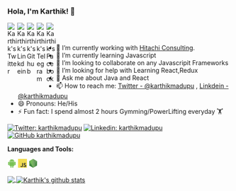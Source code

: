 ### Hola, I'm Karthik! 👋 

<a href="https://twitter.com/karthik_madupu">
  <img align="left" alt="Karthik's Twitter" width="22px" src="https://cdn.jsdelivr.net/npm/simple-icons@v3/icons/twitter.svg" />
</a>
<a href="https://linkedin.com/in/karthikmadupu">
  <img align="left" alt="Karthik's Linkdein" width="22px" src="https://cdn.jsdelivr.net/npm/simple-icons@v3/icons/linkedin.svg" />
</a>
<a href="https://github.com/karthikmadupu">
  <img align="left" alt="Karthik's Github" width="22px" src="https://cdn.jsdelivr.net/npm/simple-icons@v3/icons/github.svg" />
</a>
<a href="https://t.me/karthikmadupu">
  <img align="left" alt="Karthik's Telegram" width="22px" src="https://cdn.jsdelivr.net/npm/simple-icons@v3/icons/telegram.svg" />
</a>
<a href="https://www.facebook.com/madupu.karthik/">
  <img align="left" alt="Karthik's Facebook" width="22px" src="https://cdn.jsdelivr.net/npm/simple-icons@v3/icons/facebook.svg" />
</a>

<br/>
<br/>

- 🔭 I’m currently working with [Hitachi Consulting](https://www.hitachivantara.com).
- 🌱 I’m currently learning Javascript
- 👯 I’m looking to collaborate on any Javascripit Frameworks
- 🤔 I’m looking for help with Learning React,Redux
- 💬 Ask me about Java and React
- 📫 How to reach me: [Twitter - @karthikmadupu](https://twitter.com/karthik_madupu) , [Linkdein - @karthikmadupu](https://linkedin.com/in/karthikmadupu) 
- 😄 Pronouns: He/His
- ⚡ Fun fact: I spend almost 2 hours Gymming/PowerLifting everyday 🏋️

[![Twitter: karthikmadupu](https://img.shields.io/twitter/follow/karthikmadupu?style=social)](https://twitter.com/karthik_madupu)
[![Linkedin: karthikmadupu](https://img.shields.io/badge/-karthikmadupu-blue?style=flat-square&logo=Linkedin&logoColor=white&link=https://www.linkedin.com/in/karthikmadupu/)](https://www.linkedin.com/in/karthikmadupu/)
[![GitHub karthikmadupu](https://img.shields.io/github/followers/karthikmadupu?label=follow&style=social)](https://github.com/karthikmadupu)


**Languages and Tools:**

<code><img height="20" src="https://raw.githubusercontent.com/github/explore/80688e429a7d4ef2fca1e82350fe8e3517d3494d/topics/android/android.png"></code>
<code><img height="20" src="https://raw.githubusercontent.com/github/explore/80688e429a7d4ef2fca1e82350fe8e3517d3494d/topics/javascript/javascript.png"></code>
<code><img height="20" src="https://raw.githubusercontent.com/github/explore/80688e429a7d4ef2fca1e82350fe8e3517d3494d/topics/nodejs/nodejs.png"></code>    

<a href="https://github.com/karthikmadupu">
  <img align="center" src="https://github-readme-stats.vercel.app/api/top-langs/?username=karthikmadupu&theme=dark&hide_langs_below=1" />
</a>
<a href="https://github.com/karthikmadupu">
 <img align="center" src="https://github-readme-stats.vercel.app/api?username=karthikmadupu&show_icons=true&theme=dracula&line_height=27" alt="Karthik's github stats"/>
</a>

